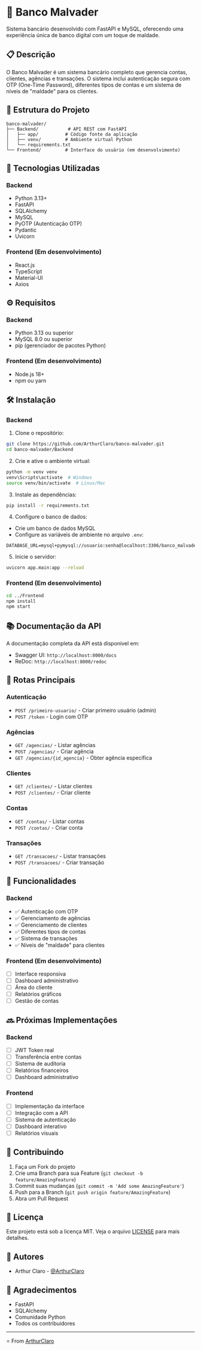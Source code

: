 # 🏦 Banco Malvader

Sistema bancário desenvolvido com FastAPI e MySQL, oferecendo uma experiência única de banco digital com um toque de maldade.

## 📋 Descrição

O Banco Malvader é um sistema bancário completo que gerencia contas, clientes, agências e transações. O sistema inclui autenticação segura com OTP (One-Time Password), diferentes tipos de contas e um sistema de níveis de "maldade" para os clientes.

## 📁 Estrutura do Projeto

```
banco-malvader/
├── Backend/           # API REST com FastAPI
│   ├── app/          # Código fonte da aplicação
│   ├── venv/         # Ambiente virtual Python
│   └── requirements.txt
└── Frontend/         # Interface do usuário (em desenvolvimento)
```

## 🚀 Tecnologias Utilizadas

### Backend
- Python 3.13+
- FastAPI
- SQLAlchemy
- MySQL
- PyOTP (Autenticação OTP)
- Pydantic
- Uvicorn

### Frontend (Em desenvolvimento)
- React.js
- TypeScript
- Material-UI
- Axios

## ⚙️ Requisitos

### Backend
- Python 3.13 ou superior
- MySQL 8.0 ou superior
- pip (gerenciador de pacotes Python)

### Frontend (Em desenvolvimento)
- Node.js 18+
- npm ou yarn

## 🛠️ Instalação

### Backend

1. Clone o repositório:
```bash
git clone https://github.com/ArthurClaro/banco-malvader.git
cd banco-malvader/Backend
```

2. Crie e ative o ambiente virtual:
```bash
python -m venv venv
venv\Scripts\activate  # Windows
source venv/bin/activate  # Linux/Mac
```

3. Instale as dependências:
```bash
pip install -r requirements.txt
```

4. Configure o banco de dados:
- Crie um banco de dados MySQL
- Configure as variáveis de ambiente no arquivo `.env`:
```env
DATABASE_URL=mysql+pymysql://usuario:senha@localhost:3306/banco_malvader
```

5. Inicie o servidor:
```bash
uvicorn app.main:app --reload
```

### Frontend (Em desenvolvimento)
```bash
cd ../Frontend
npm install
npm start
```

## 📚 Documentação da API

A documentação completa da API está disponível em:
- Swagger UI: `http://localhost:8000/docs`
- ReDoc: `http://localhost:8000/redoc`

## 🔑 Rotas Principais

### Autenticação
- `POST /primeiro-usuario/` - Criar primeiro usuário (admin)
- `POST /token` - Login com OTP

### Agências
- `GET /agencias/` - Listar agências
- `POST /agencias/` - Criar agência
- `GET /agencias/{id_agencia}` - Obter agência específica

### Clientes
- `GET /clientes/` - Listar clientes
- `POST /clientes/` - Criar cliente

### Contas
- `GET /contas/` - Listar contas
- `POST /contas/` - Criar conta

### Transações
- `GET /transacoes/` - Listar transações
- `POST /transacoes/` - Criar transação

## 🎯 Funcionalidades

### Backend
- ✅ Autenticação com OTP
- ✅ Gerenciamento de agências
- ✅ Gerenciamento de clientes
- ✅ Diferentes tipos de contas
- ✅ Sistema de transações
- ✅ Níveis de "maldade" para clientes

### Frontend (Em desenvolvimento)
- [ ] Interface responsiva
- [ ] Dashboard administrativo
- [ ] Área do cliente
- [ ] Relatórios gráficos
- [ ] Gestão de contas

## 🔜 Próximas Implementações

### Backend
- [ ] JWT Token real
- [ ] Transferência entre contas
- [ ] Sistema de auditoria
- [ ] Relatórios financeiros
- [ ] Dashboard administrativo

### Frontend
- [ ] Implementação da interface
- [ ] Integração com a API
- [ ] Sistema de autenticação
- [ ] Dashboard interativo
- [ ] Relatórios visuais

## 🤝 Contribuindo

1. Faça um Fork do projeto
2. Crie uma Branch para sua Feature (`git checkout -b feature/AmazingFeature`)
3. Commit suas mudanças (`git commit -m 'Add some AmazingFeature'`)
4. Push para a Branch (`git push origin feature/AmazingFeature`)
5. Abra um Pull Request

## 📝 Licença

Este projeto está sob a licença MIT. Veja o arquivo [LICENSE](LICENSE) para mais detalhes.

## 👥 Autores

- Arthur Claro - [@ArthurClaro](https://github.com/ArthurClaro)

## 🙏 Agradecimentos

- FastAPI
- SQLAlchemy
- Comunidade Python
- Todos os contribuidores

---

⭐️ From [ArthurClaro](https://github.com/ArthurClaro)

